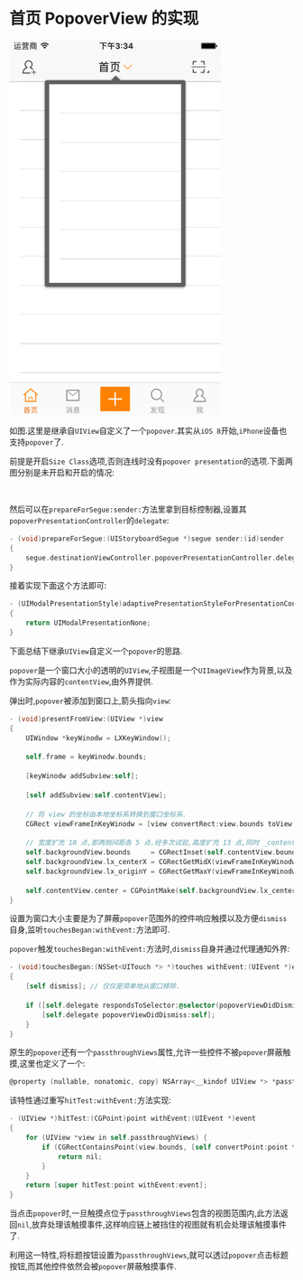 # 首页 PopoverView 的实现

![](https://github.com/949478479/LXWeibo/blob/screenshot/PopoverView.png)

如图.这里是继承自`UIView`自定义了一个`popover`.其实从`iOS 8`开始,`iPhone`设备也支持`popover`了.

前提是开启`Size Class`选项,否则连线时没有`popover presentation`的选项.下面两图分别是未开启和开启的情况:

![]()
![]()

然后可以在`prepareForSegue:sender:`方法里拿到目标控制器,设置其`popoverPresentationController`的`delegate`:

```objective-c
- (void)prepareForSegue:(UIStoryboardSegue *)segue sender:(id)sender
{
    segue.destinationViewController.popoverPresentationController.delegate = self;
}
```

接着实现下面这个方法即可:

```objective-c
- (UIModalPresentationStyle)adaptivePresentationStyleForPresentationController:(UIPresentationController *)controller
{
    return UIModalPresentationNone;
}
```

下面总结下继承`UIView`自定义一个`popover`的思路.

`popover`是一个窗口大小的透明的`UIView`,子视图是一个`UIImageView`作为背景,以及作为实际内容的`contentView`,由外界提供.

弹出时,`popover`被添加到窗口上,箭头指向`view`:

```objective-c
- (void)presentFromView:(UIView *)view
{
    UIWindow *keyWinodw = LXKeyWindow();

    self.frame = keyWinodw.bounds;

    [keyWinodw addSubview:self];

    [self addSubview:self.contentView];

    // 将 view 的坐标由本地坐标系转换到窗口坐标系.
    CGRect viewFrameInKeyWinodw = [view convertRect:view.bounds toView:keyWinodw];

    // 宽度扩充 10 点,即两侧间距各 5 点.经多次试验,高度扩充 13 点,同时 _contentView 下移 2 点,效果比较好.
    self.backgroundView.bounds     = CGRectInset(self.contentView.bounds, -10, -13);
    self.backgroundView.lx_centerX = CGRectGetMidX(viewFrameInKeyWinodw);
    self.backgroundView.lx_originY = CGRectGetMaxY(viewFrameInKeyWinodw);

    self.contentView.center = CGPointMake(self.backgroundView.lx_centerX, self.backgroundView.lx_centerY + 2);
}
```

设置为窗口大小主要是为了屏蔽`popover`范围外的控件响应触摸以及方便`dismiss`自身,监听`touchesBegan:withEvent:`方法即可.

`popover`触发`touchesBegan:withEvent:`方法时,`dismiss`自身并通过代理通知外界:

```objective-c
- (void)touchesBegan:(NSSet<UITouch *> *)touches withEvent:(UIEvent *)event
{
    [self dismiss]; // 仅仅是简单地从窗口移除.

    if ([self.delegate respondsToSelector:@selector(popoverViewDidDismiss:)]) {
        [self.delegate popoverViewDidDismiss:self];
    }
}
```

原生的`popover`还有一个`passthroughViews`属性,允许一些控件不被`popover`屏蔽触摸,这里也定义了一个:

```objective-c
@property (nullable, nonatomic, copy) NSArray<__kindof UIView *> *passthroughViews;
```

该特性通过重写`hitTest:withEvent:`方法实现:

```objective-c
- (UIView *)hitTest:(CGPoint)point withEvent:(UIEvent *)event
{
    for (UIView *view in self.passthroughViews) {
        if (CGRectContainsPoint(view.bounds, [self convertPoint:point toView:view])) {
            return nil;
        }
    }
    return [super hitTest:point withEvent:event];
}
```

当点击`popover`时,一旦触摸点位于`passthroughViews`包含的视图范围内,此方法返回`nil`,放弃处理该触摸事件,这样响应链上被挡住的视图就有机会处理该触摸事件了.

利用这一特性,将标题按钮设置为`passthroughViews`,就可以透过`popover`点击标题按钮,而其他控件依然会被`popover`屏蔽触摸事件.
